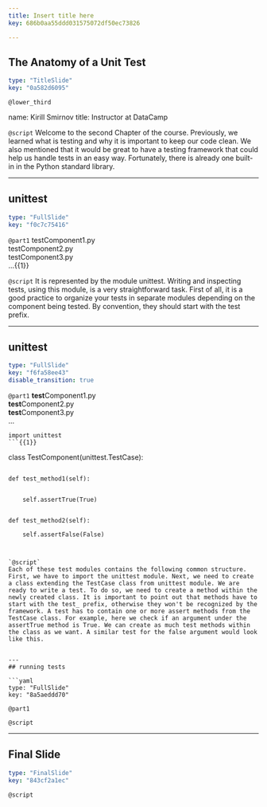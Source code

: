 ```yaml
---
title: Insert title here
key: 686b0aa55ddd031575072df50ec73826

---
```

## The Anatomy of a Unit Test

```yaml
type: "TitleSlide"
key: "0a582d6095"
```

`@lower_third`

name: Kirill Smirnov
title: Instructor at DataCamp


`@script`
Welcome to the second Chapter of the course. Previously, we learned what is testing and why it is important to keep our code clean. We also mentioned that it would be great to have a testing framework that could help us handle tests in an easy way. Fortunately, there is already one built-in in the Python standard library.


---
## unittest

```yaml
type: "FullSlide"
key: "f0c7c75416"
```

`@part1`
testComponent1.py  
testComponent2.py  
testComponent3.py  
...{{1}}


`@script`
It is represented by the module unittest. Writing and inspecting tests, using this module, is a very straightforward task. First of all, it is a good practice to organize your tests in separate modules depending on the component being tested. By convention, they should start with the test prefix.


---
## unittest

```yaml
type: "FullSlide"
key: "f6fa58ee43"
disable_transition: true
```

`@part1`
**test**Component1.py  
**test**Component2.py  
**test**Component3.py  
...

```
import unittest
```{{1}}
```

class TestComponent(unittest.TestCase):
```{{2}}
```
    def test_method1(self):
```{{3}}
```
        self.assertTrue(True)
```{{4}}
```

    def test_method2(self):

        self.assertFalse(False)
```{{5}}


`@script`
Each of these test modules contains the following common structure. First, we have to import the unittest module. Next, we need to create a class extending the TestCase class from unittest module. We are ready to write a test. To do so, we need to create a method within the newly created class. It is important to point out that methods have to start with the test_ prefix, otherwise they won't be recognized by the framework. A test has to contain one or more assert methods from the TestCase class. For example, here we check if an argument under the assertTrue method is True. We can create as much test methods within the class as we want. A similar test for the false argument would look like this.


---
## running tests

```yaml
type: "FullSlide"
key: "8a5aeddd70"
```

`@part1`



`@script`



---
## Final Slide

```yaml
type: "FinalSlide"
key: "843cf2a1ec"
```

`@script`


